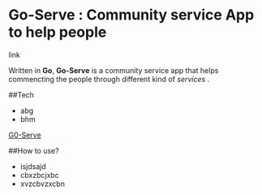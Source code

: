 # Go-Serve : Community service App to help people

link

Written in **Go**, **Go-Serve** is a community service app that helps commencting the people through different kind of *services* .



##Tech

- abg 
- bhm

[G0-Serve](https://www.youtube.com/watch?v=qC3OqLNz6rY)

##How to use?

- isjdsajd
- cbxzbcjxbc
- xvzcbvzxcbn



